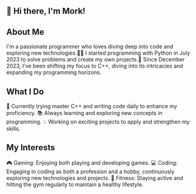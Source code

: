## **👋 Hi there, I'm Mork!**

## **About Me**
I'm a passionate programmer who loves diving deep into code and exploring new technologies.👨‍💻 I started programming with Python in July 2023 to solve problems and create my own projects.🐍 Since December 2023, I've been shifting my focus to C++, diving into its intricacies and expanding my programming horizons.

## **What I Do**
🌟 Currently trying master C++ and writing code daily to enhance my proficiency.
📚 Always learning and exploring new concepts in programming.
💡 Working on exciting projects to apply and strengthen my skills.

## **My Interests**
🎮 Gaming: Enjoying both playing and developing games.
💻 Coding: Engaging in coding as both a profession and a hobby, continuously exploring new technologies and projects.
💪 Fitness: Staying active and hitting the gym regularly to maintain a healthy lifestyle.
